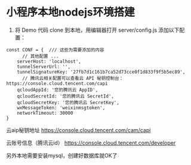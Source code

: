 # 小程序本地nodejs环境搭建



1. 将 Demo 代码 clone 到本地，用编辑器打开 server/config.js 添加以下配置：

```
const CONF = {  /// 这些为需要添加的内容
      // 其他配置 ...
    serverHost: 'localhost',
    tunnelServerUrl: '',
    tunnelSignatureKey: '27fb7d1c161b7ca52d73cce0f1d833f9f5b5ec89',
      // 腾讯云相关配置可以查看云 API 秘钥控制台：https://console.cloud.tencent.com/capi
    qcloudAppId: '您的腾讯云 AppID',
    qcloudSecretId: '您的腾讯云 SecretId',
    qcloudSecretKey: '您的腾讯云 SecretKey',
    wxMessageToken: 'weixinmsgtoken',
    networkTimeout: 30000
}

```

云aip秘钥地址 https://console.cloud.tencent.com/cam/capi

云账号信息（腾讯云id）  https://console.cloud.tencent.com/developer

另外本地需要安装mysql，创建好数据库就OK了
